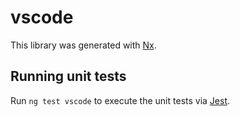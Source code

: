 # vscode

This library was generated with [Nx](https://nx.dev).

## Running unit tests

Run `ng test vscode` to execute the unit tests via [Jest](https://jestjs.io).
